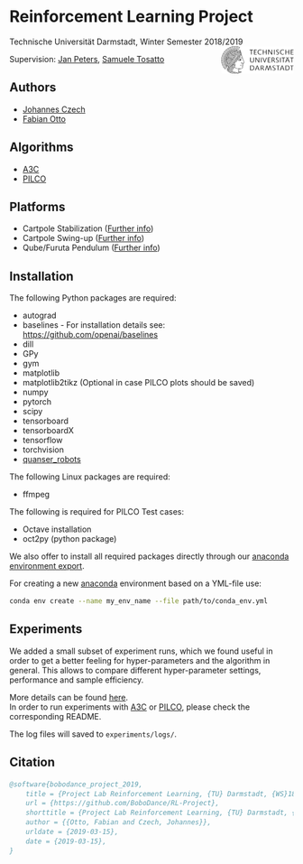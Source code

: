 # Reinforcement Learning Project

Technische Universität Darmstadt, Winter Semester 2018/2019  <img align="right" src="resources/general/TU_logo.png" width="128">

Supervision: [Jan Peters](https://www.ias.informatik.tu-darmstadt.de/Member/JanPeters), [Samuele Tosatto](https://www.ias.informatik.tu-darmstadt.de/Team/SamueleTosatto)


## Authors
- [Johannes Czech](https://github.com/QueensGambit)
- [Fabian Otto](https://github.com/BoboDance)

## Algorithms
- [A3C](a3c/README.md)
- [PILCO](pilco/README.md)

## Platforms
- Cartpole Stabilization ([Further info](https://www.google.com/search?source=hp&ei=EQffW4yLJYPKwQKQjoOIAQ&q=Cart-pole+stabilization&btnK=Google+Search&oq=Cart-pole+stabilization&gs_l=psy-ab.3...480.480..991...0.0..0.85.85.1......0....1j2..gws-wiz.ns_kSRav_wc))
- Cartpole Swing-up ([Further info](https://www.google.com/search?source=hp&ei=EQffW4yLJYPKwQKQjoOIAQ&q=Cart-pole+swing-up&btnK=Google+Search&oq=Cart-pole+swing-up&gs_l=psy-ab.3..0i22i30.730.730..901...0.0..0.123.123.0j1......0....1j2..gws-wiz.sjBBp2UuE9A))
- Qube/Furuta Pendulum ([Further info](https://www.google.com/search?source=hp&ei=EQffW4yLJYPKwQKQjoOIAQ&q=Furuta+pendulum+swing-up&btnK=Google+Search&oq=Furuta+pendulum+swing-up&gs_l=psy-ab.3..0i22i30.716.716..808...0.0..0.64.64.1......0....1j2..gws-wiz.roZTOV-jxVs))

## Installation

The following Python packages are required:
- autograd
- baselines - For installation details see: https://github.com/openai/baselines
- dill 
- GPy
- gym
- matplotlib
- matplotlib2tikz (Optional in case PILCO plots should be saved)
- numpy
- pytorch
- scipy
- tensorboard
- tensorboardX
- tensorflow
- torchvision
- [quanser_robots](https://git.ias.informatik.tu-darmstadt.de/quanser/clients)

The following Linux packages are required:
- ffmpeg

The following is required for PILCO Test cases:
- Octave installation
- oct2py (python package)

We also offer to install all required packages directly through our [anaconda environment export](./conda_env.yml).

For creating a new [anaconda](https://anaconda.org/anaconda/python) environment based on a YML-file use:
```bash
conda env create --name my_env_name --file path/to/conda_env.yml
```

## Experiments
We added a small subset of experiment runs, which we found useful in order to get a better feeling for hyper-parameters and the algorithm in general. 
This allows to compare different hyper-parameter settings, performance and sample efficiency.

More details can be found [here](./experiments/README.md).  
In order to run experiments with [A3C](a3c/README.md) or [PILCO](pilco/README.md), please check the corresponding README.

The log files will saved to `experiments/logs/`.

## Citation
```bibtex
@software{bobodance_project_2019,  
	title = {Project Lab Reinforcement Learning, {TU} Darmstadt, {WS}18/19: {BoboDance}/{RL}-Project},  
	url = {https://github.com/BoboDance/RL-Project},  
	shorttitle = {Project Lab Reinforcement Learning, {TU} Darmstadt, {WS}18/19},  
	author = {{Otto, Fabian and Czech, Johannes}},  
	urldate = {2019-03-15},  
	date = {2019-03-15},  
}
```

